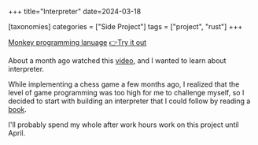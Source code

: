 +++
title="Interpreter"
date=2024-03-18

[taxonomies]
categories = ["Side Project"]
tags = ["project", "rust"]
+++


[Monkey programming lanuage](https://github.com/emptyfridge0900/interpreter)  [👉Try it out](https://emptyfridge.dev/interpreter)

About a month ago watched this [video](https://youtu.be/yeatOU5vVsA?t=631), and I wanted to learn about interpreter.

While implementing a chess game a few months ago, I realized that the level of game programming was too high for me to challenge myself, so I decided to start with building an interpreter that I could follow by reading a [book](https://interpreterbook.com/).

I'll probably spend my whole after work hours work on this project until April.